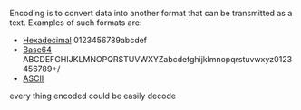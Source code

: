Encoding is to convert data into another format that can be transmitted as a text. Examples of such formats are: 
- [Hexadecimal](https://www.javatpoint.com/hexadecimal-numbers-list)
	0123456789abcdef
- [Base64](https://blog.boot.dev/bitcoin/base64-vs-base58-encoding/)
	ABCDEFGHIJKLMNOPQRSTUVWXYZabcdefghijklmnopqrstuvwxyz0123456789+/
- [ASCII](https://www.asciitable.com/)

every thing encoded could be easily decode